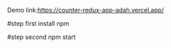 Demo link:https://counter-redux-app-adah.vercel.app/

#step first 
install npm

#step second
npm start

